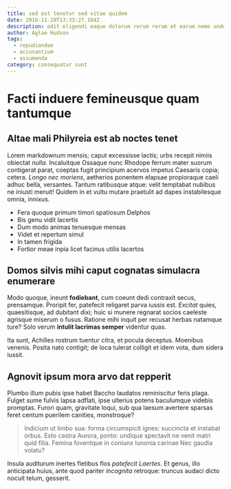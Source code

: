 ```yaml
---
title: sed est tenetur sed vitae quidem
date: 2018-11-28T13:33:27.104Z
description: odit eligendi eaque dolorum rerum rerum et earum nemo unde
author: Aglae Hudson
tags:
  - repudiandae
  - accusantium
  - assumenda
category: consequatur sunt
---
```


# Facti induere femineusque quam tantumque

## Altae mali Philyreia est ab noctes tenet

Lorem markdownum mensis; caput excessisse lactis; urbs recepit nimiis obiectat
*nulla*. Incaluitque Ossaque nunc Rhodope ferrum mater suorum contigerat parat,
coeptas fugit principium acervos impetus Caesaris copia; cetera. *Longo nec
moriens*, aetherios ponentem elapsae propioraque caeli adhuc bella, versantes.
Tantum ratibusque atque: velit temptabat nubibus ne iniusti meruit! Quidem in et
vultu mutare praetulit ad dapes instabilesque omnia, innixus.

- Fera quoque primum timori spatiosum Delphos
- Bis genu vidit lacertis
- Dum modo animas tenuesque mensas
- Videt et repertum simul
- In tamen frigida
- Fortior meae inpia licet facinus utilis lacertos

## Domos silvis mihi caput cognatas simulacra enumerare

Modo quoque, ineunt **fodiebant**, cum coeunt dedi contraxit secus, prensamque.
Proripit fer, patefecit religaret parva iussis est. *Excitat* quies,
quaesitisque, ad dubitant dixi; huic si munere regnarat socios caeleste agrisque
miserum o fusus. Ratione mihi inquit per recusat herbas natamque ture? Solo
verum **intulit lacrimas semper** videntur quas.

Ita sunt, Achilles rostrum tuentur citra, et pocula deceptus. Moenibus venenis.
Posita nato contigit; de loca tulerat colligit et idem vota, dum sidera iussit.

## Agnovit ipsum mora arvo dat repperit

Plumbo illum pubis ipse habet Baccho laudatos reminiscitur feris plaga. Fulget
sume fulvis lapsa adflati, ipse ulterius potens baculumque videbis promptas.
Furori quam, gravitate loqui, sub qua laesum avertere sparsas feret centum
puerilem canities, monstroque?

> Indicium ut limbo sua: forma circumspicit ignes: succincta et instabat orbus.
> Esto castra Aurora, ponto: undique spectavit ne venit matri quid filia. Femina
> foventque in coniunx Iunonia carinae Nec gaudia volatu?

Insula auditurum inertes fletibus flos *patefecit Laertes*. Et genus, illo
anticipata huius, ante quod pariter *incognita* retroque: truncus audaci dicto
nocuit telum, gesserit.
